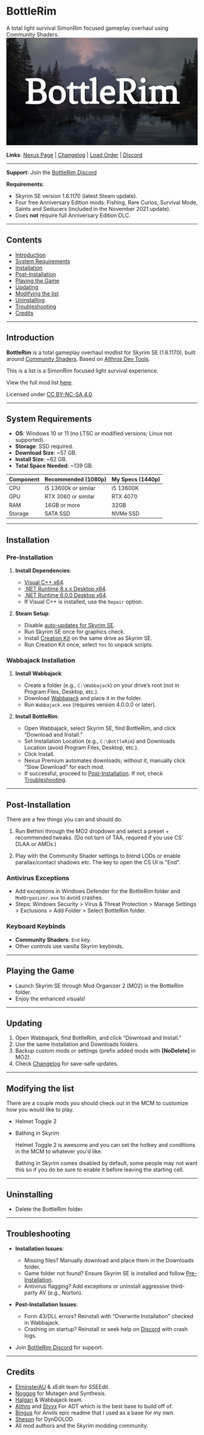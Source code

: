 # BottleRim
A total light survival SimonRim focused gameplay overhaul using Community Shaders.
![BottleRim](https://github.com/InTheBottle/BottleRim/blob/main/Resources/BottleRim.png)


**Links**: [Nexus Page](https://www.nexusmods.com/skyrimspecialedition/mods/154268) | [Changelog](https://github.com/InTheBottle/BottleRim/blob/main/Changelog.md) | [Load Order](https://loadorderlibrary.com/lists/bottlerim-2) | [Discord](https://discord.gg/avzs76EgnA)

---

**Support**: Join the [BottleRim Discord](https://discord.gg/avzs76EgnA)

**Requirements**:
- Skyrim SE version 1.6.1170 (latest Steam update).
- Four free Anniversary Edition mods: Fishing, Rare Curios, Survival Mode, Saints and Seducers (included in the November 2021 update).
- Does **not** require full Anniversary Edition DLC.

---

## Contents
- [Introduction](#introduction)
- [System Requirements](#system-requirements)
- [Installation](#installation)
- [Post-Installation](#post-installation)
- [Playing the Game](#playing-the-game)
- [Updating](#updating)
- [Modifying the list](#Modifying-the-list)
- [Uninstalling](#uninstalling)
- [Troubleshooting](#troubleshooting)
- [Credits](#credits)

---

## Introduction
**BottleRim** is a total gameplay overhaul modlist for Skyrim SE (1.6.1170), built around [Community Shaders](https://www.nexusmods.com/skyrimspecialedition/mods/86492). Based on [Althros Dev Tools](https://github.com/Styyx1/ADT).

This is a list is a SimonRim focused light survival experience.

View the full mod list [here](https://loadorderlibrary.com/lists/bottlerim-2).

Licensed under [CC BY-NC-SA 4.0](http://creativecommons.org/licenses/by-nc-sa/4.0/).

---

## System Requirements
- **OS**: Windows 10 or 11 (no LTSC or modified versions; Linux not supported).
- **Storage**: SSD required.
- **Download Size**: ~57 GB.
- **Install Size**: ~82 GB.
- **Total Space Needed**: ~139 GB.

| Component | Recommended (1080p) | My Specs (1440p) |
|-----------|---------------------|------------------|
| CPU       | i5 13600k or similar | i5 13600K       |
| GPU       | RTX 3060 or similar | RTX 4070        |
| RAM       | 16GB or more        | 32GB            |
| Storage   | SATA SSD            | NVMe SSD        |

---

## Installation

### Pre-Installation
1. **Install Dependencies**:
   - [Visual C++ x64](https://aka.ms/vs/17/release/vc_redist.x64.exe).
   - [.NET Runtime 8.x.x Desktop x64](https://dotnet.microsoft.com/en-us/download/dotnet/thank-you/runtime-desktop-8.0.15-windows-x64-installer).
   - [.NET Runtime 6.0.0 Desktop x64](https://dotnet.microsoft.com/en-us/download/dotnet/thank-you/runtime-desktop-6.0.30-windows-x64-installer).
   - If Visual C++ is installed, use the `Repair` option.

2. **Steam Setup**:
   - Disable [auto-updates for Skyrim SE](https://help.steampowered.com/en/faqs/view/71AB-698D-57EB-178C#disable).
   - Run Skyrim SE once for graphics check.
   - Install [Creation Kit](https://store.steampowered.com/app/1946180/Skyrim_Special_Edition_Creation_Kit/) on the same drive as Skyrim SE.
   - Run Creation Kit once, select `Yes` to unpack scripts.

### Wabbajack Installation
1. **Install Wabbajack**:
   - Create a folder (e.g., `C:\Wabbajack`) on your drive’s root (not in Program Files, Desktop, etc.).
   - Download [Wabbajack](https://github.com/wabbajack-tools/wabbajack/releases/latest/download/Wabbajack.exe) and place it in the folder.
   - Run `Wabbajack.exe` (requires version 4.0.0.0 or later).

2. **Install BottleRim**:
   - Open Wabbajack, select Skyrim SE, find BottleRim, and click “Download and Install.”
   - Set Installation Location (e.g., `C:\BottleRim`) and Downloads Location (avoid Program Files, Desktop, etc.).
   - Click Install.
   - Nexus Premium automates downloads; without it, manually click “Slow Download” for each mod.
   - If successful, proceed to [Post-Installation](#post-installation). If not, check [Troubleshooting](#troubleshooting).

---

## Post-Installation

There are a few things you can and should do. 

1. Run Bethini through the MO2 dropdown and select a preset + recommended tweaks. (Do not turn of TAA, required if you use CS' DLAA or AMDs.)

2. Play with the Community Shader settings to blend LODs or enable parallax/contact shadows etc. The key to open the CS UI is "End".
   
### Antivirus Exceptions
- Add exceptions in Windows Defender for the BottleRim folder and `ModOrganizer.exe` to avoid crashes.
- Steps: Windows Security > Virus & Threat Protection > Manage Settings > Exclusions > Add Folder > Select BottleRim folder.

### Keyboard Keybinds
- **Community Shaders**: `End` key.
- Other controls use vanilla Skyrim keybinds.

---

## Playing the Game
- Launch Skyrim SE through Mod Organizer 2 (MO2) in the BottleRim folder.
- Enjoy the enhanced visuals!

---

## Updating
1. Open Wabbajack, find BottleRim, and click “Download and Install.”
2. Use the same Installation and Downloads folders.
3. Backup custom mods or settings (prefix added mods with **[NoDelete]** in MO2).
4. Check [Changelog](https://github.com/InTheBottle/BottleRim/blob/main/Changelog.md) for save-safe updates.

---

## Modifying the list
There are a couple mods you should check out in the MCM to customize how you would like to play.

- Helmet Toggle 2
- Bathing in Skyrim

  Helmet Toggle 2 is awesome and you can set the hotkey and conditions in the MCM to whatever you'd like.

  Bathing in Skyrim comes disabled by default, some people may not want this so if you do be sure to enable it before leaving the starting cell.
---

## Uninstalling
- Delete the BottleRim folder.

---

## Troubleshooting
- **Installation Issues**:
  - Missing files? Manually download and place them in the Downloads folder.
  - Game folder not found? Ensure Skyrim SE is installed and follow [Pre-Installation](#pre-installation).
  - Antivirus flagging? Add exceptions or uninstall aggressive third-party AV (e.g., Norton).

- **Post-Installation Issues**:
  - Form 43/DLL errors? Reinstall with “Overwrite Installation” checked in Wabbajack.
  - Crashing on startup? Reinstall or seek help on [Discord](https://discord.gg/avzs76EgnA) with crash logs.

- Join [BottleRim Discord](https://discord.gg/avzs76EgnA) for support.

---

## Credits
- [ElminsterAU](https://www.patreon.com/ElminsterAU) & xEdit team for SSEEdit.
- [Noggog](https://www.nexusmods.com/skyrim/users/862590) for Mutagen and Synthesis.
- [Halgari](https://www.nexusmods.com/skyrimspecialedition/users/17252164) & Wabbajack team.
- [Althro](https://github.com/Althro) and [Styyx](https://github.com/Styyx1) For ADT which is the best base to build off of.
- [Bingus](https://github.com/bingusthecatto) for Anvils epic readme that I used as a base for my own.
- [Sheson](https://ko-fi.com/sheson) for DynDOLOD.
- All mod authors and the Skyrim modding community.
